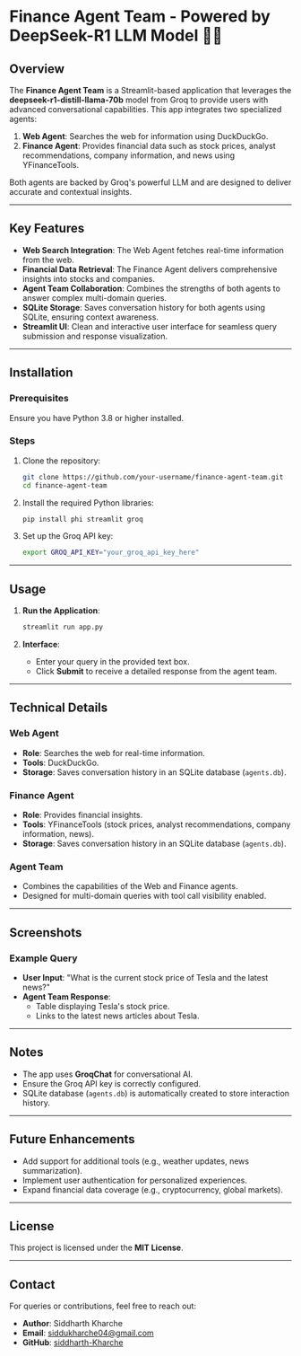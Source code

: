# Finance Agent Team - Powered by DeepSeek-R1 LLM Model 🧠💼

## Overview
The **Finance Agent Team** is a Streamlit-based application that leverages the **deepseek-r1-distill-llama-70b** model from Groq to provide users with advanced conversational capabilities. This app integrates two specialized agents:

1. **Web Agent**: Searches the web for information using DuckDuckGo.
2. **Finance Agent**: Provides financial data such as stock prices, analyst recommendations, company information, and news using YFinanceTools.

Both agents are backed by Groq's powerful LLM and are designed to deliver accurate and contextual insights.

---

## Key Features
- **Web Search Integration**: The Web Agent fetches real-time information from the web.
- **Financial Data Retrieval**: The Finance Agent delivers comprehensive insights into stocks and companies.
- **Agent Team Collaboration**: Combines the strengths of both agents to answer complex multi-domain queries.
- **SQLite Storage**: Saves conversation history for both agents using SQLite, ensuring context awareness.
- **Streamlit UI**: Clean and interactive user interface for seamless query submission and response visualization.

---

## Installation

### Prerequisites
Ensure you have Python 3.8 or higher installed.

### Steps
1. Clone the repository:
   ```bash
   git clone https://github.com/your-username/finance-agent-team.git
   cd finance-agent-team
   ```

2. Install the required Python libraries:
   ```bash
   pip install phi streamlit groq
   ```

3. Set up the Groq API key:
   ```bash
   export GROQ_API_KEY="your_groq_api_key_here"
   ```

---

## Usage

1. **Run the Application**:
   ```bash
   streamlit run app.py
   ```

2. **Interface**:
   - Enter your query in the provided text box.
   - Click **Submit** to receive a detailed response from the agent team.

---

## Technical Details

### Web Agent
- **Role**: Searches the web for real-time information.
- **Tools**: DuckDuckGo.
- **Storage**: Saves conversation history in an SQLite database (`agents.db`).

### Finance Agent
- **Role**: Provides financial insights.
- **Tools**: YFinanceTools (stock prices, analyst recommendations, company information, news).
- **Storage**: Saves conversation history in an SQLite database (`agents.db`).

### Agent Team
- Combines the capabilities of the Web and Finance agents.
- Designed for multi-domain queries with tool call visibility enabled.

---

## Screenshots
### Example Query
- **User Input**: "What is the current stock price of Tesla and the latest news?"
- **Agent Team Response**: 
  - Table displaying Tesla's stock price.
  - Links to the latest news articles about Tesla.

---

## Notes
- The app uses **GroqChat** for conversational AI.
- Ensure the Groq API key is correctly configured.
- SQLite database (`agents.db`) is automatically created to store interaction history.

---

## Future Enhancements
- Add support for additional tools (e.g., weather updates, news summarization).
- Implement user authentication for personalized experiences.
- Expand financial data coverage (e.g., cryptocurrency, global markets).

---

## License
This project is licensed under the **MIT License**.

---

## Contact
For queries or contributions, feel free to reach out:
- **Author**: Siddharth Kharche
- **Email**: siddukharche04@gmail.com
- **GitHub**: [siddharth-Kharche](https://github.com/siddharth-Kharche)
